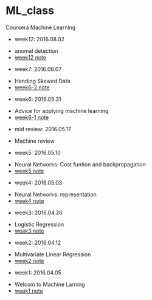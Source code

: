 # ML_class
Coursera Machine Learning 

* week12: 2016.08.02
 - anomal detection
 - [week12 note](http://www.slideshare.net/hephaex/emt-machine-learning-12th-weeks-anomaly-detection)

* week7: 2016.06.07
 - Handing Skewed Data
 - [week6-2 note](https://github.com/hephaex/ML_class/blob/master/week6-2.md)
 
* week6: 2016.05.31
 - Advice for applying machine learning
 - [week6-1 note](https://github.com/hephaex/ML_class/blob/master/week6-1.md)

* mid review:  2016.05.17
 - Machine review

* week5: 2016.05.10
 - Neural Networks: Cost funtion and backpropagation 
 - [week5 note](https://github.com/hephaex/ML_class/blob/master/week5.md)

* week4: 2016.05.03
 - Neural Networks: representation
 - [week4 note](https://github.com/hephaex/ML_class/blob/master/week4.md)

* week3: 2016.04.26
 - Logistic Regression
 - [week3 note](https://github.com/hephaex/ML_class/blob/master/week3.md)

* week2: 2016.04.12
 - Multivariate Linear Regression
 - [week2 note](https://github.com/hephaex/ML_class/blob/master/week2.md)

* week1: 2016.04.05
 - Welcom to Machine Larning
 - [week1 note](https://github.com/hephaex/ML_class/blob/master/week1.md)
